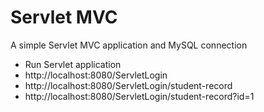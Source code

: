 # Servlet MVC

A simple Servlet MVC application and MySQL connection

* Run Servlet application
* http://localhost:8080/ServletLogin
* http://localhost:8080/ServletLogin/student-record
* http://localhost:8080/ServletLogin/student-record?id=1